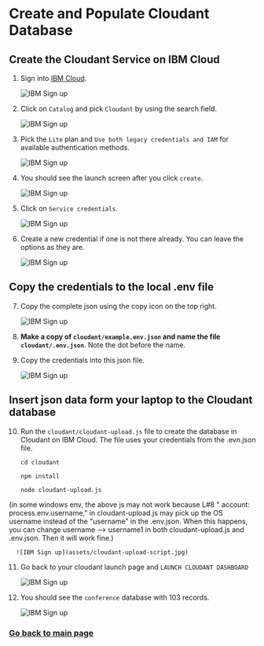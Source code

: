 # Create and Populate Cloudant Database

## Create the Cloudant Service on IBM Cloud

1. Sign into [IBM Cloud](https://console.bluemix.net).

    ![IBM Sign up](assets/cloudant-start.jpg)

2. Click on `Catalog` and pick `Cloudant` by using the search field.
  
    ![IBM Sign up](assets/cloudant-catalog.jpg)

3. Pick the `Lite` plan and `Use both legacy credentials and IAM` for available authentication methods.

    ![IBM Sign up](assets/cloudant-create-plan.jpg)

4. You should see the launch screen after you click `create`.

    ![IBM Sign up](assets/cloudant-launch-page.jpg)

5. Click on `Service credentials`.

    ![IBM Sign up](assets/cloudant-service-creds.jpg)

6. Create a new credential if one is not there already. You can leave the options as they are.

    ![IBM Sign up](assets/cloudant-service-creds-create.jpg)

## Copy the credentials to the local .env file

7. Copy the complete json using the copy icon on the top right.

      ![IBM Sign up](assets/cloudant-service-creds-use.png)

8. **Make a copy of `cloudant/example.env.json` and name the file `cloudant/.env.json`**. Note the dot before the name.

9. Copy the credentials into this json file.

      ![IBM Sign up](assets/cloudant-env-file.jpg)

## Insert json data form your laptop to the Cloudant database

10. Run the `cloudant/cloudant-upload.js` file to create the database in Cloudant on IBM Cloud. The file uses your credentials from the .evn.json file.

    `cd cloudant`

    `npm install`

    `node cloudant-upload.js`
    
(in some windows env, the above js may not work because L#8 "  account: process.env.username," in cloudant-upload.js may pick up the OS username instead of the "username" in the .env.json. When this happens, you can change username --> username1 in both cloudant-upload.js and .env.json. Then it will work fine.) 

      ![IBM Sign up](assets/cloudant-upload-script.jpg)

  11. Go back to your cloudant launch page and `LAUNCH CLOUDANT DASHBOARD`

      ![IBM Sign up](assets/cloudant-launch-page.jpg)

  12. You should see the `conference` database with 103 records.

      ![IBM Sign up](assets/cloudant-database-finish.jpg)

### [Go back to main page](README.md)


